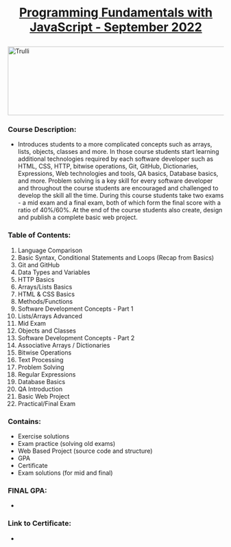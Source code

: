 <html>
<body>

# <a href="https://softuni.bg/trainings/3839/programming-fundamentals-with-javascript-september-2022"><p align="center"> Programming Fundamentals with JavaScript - September 2022  </a><p>

<a href="https://softuni.bg/">
<img src="https://stringfixer.com/files/651542214.jpg" alt="Trulli" width="1218" height="160">
</a>

</body>
</html>

### Course Description:
- Introduces students to a more complicated concepts such as arrays, lists, objects, classes and more. In those course students start learning additional technologies required by each software developer such as HTML, CSS, HTTP, bitwise operations, Git, GitHub, Dictionaries, Expressions, Web technologies and tools, QA basics, Database basics, and more. Problem solving is a key skill for every software developer and throughout the course students are encouraged and challenged to develop the skill all the time. During this course students take two exams - a mid exam and a final exam, both of which form the final score with a ratio of 40%/60%. At the end of the course students also create, design and publish a complete basic web project.

### Table of Contents:
1. Language Comparison
2. Basic Syntax, Conditional Statements and Loops (Recap from Basics)
3. Git and GitHub
4. Data Types and Variables
5. HTTP Basics
6. Arrays/Lists Basics
7. HTML & CSS Basics
8. Methods/Functions
9. Software Development Concepts - Part 1
10. Lists/Arrays Advanced
11. Mid Exam
12. Objects and Classes
13. Software Development Concepts - Part 2
14. Associative Arrays / Dictionaries
15. Bitwise Operations
16. Text Processing
17. Problem Solving
18. Regular Expressions
19. Database Basics
20. QA Introduction
21. Basic Web Project
22. Practical/Final Exam

### Contains:
- Exercise solutions
- Exam practice (solving old exams)
- Web Based Project (source code and structure)
- GPA
- Certificate
- Exam solutions (for mid and final)

### FINAL GPA: 
- 

### Link to Certificate:
- 

